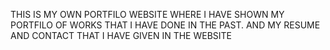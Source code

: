 THIS IS MY OWN PORTFILO WEBSITE WHERE I HAVE SHOWN MY PORTFILO OF WORKS THAT I HAVE DONE IN THE PAST. AND MY RESUME AND CONTACT THAT I HAVE GIVEN IN THE WEBSITE 

